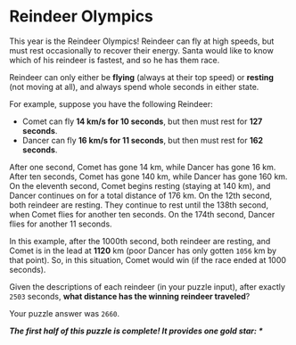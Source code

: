 # Reindeer Olympics

This year is the Reindeer Olympics! Reindeer can fly at high speeds, but must rest occasionally to recover their energy.
Santa would like to know which of his reindeer is fastest, and so he has them race.

Reindeer can only either be **flying** (always at their top speed) or **resting** (not moving at all), and always spend
whole seconds in either state.

For example, suppose you have the following Reindeer:

- Comet can fly **14 km/s for 10 seconds**, but then must rest for **127 seconds**.
- Dancer can fly **16 km/s for 11 seconds**, but then must rest for **162 seconds**.

After one second, Comet has gone 14 km, while Dancer has gone 16 km. After ten seconds, Comet has gone 140 km, while
Dancer has gone 160 km. On the eleventh second, Comet begins resting (staying at 140 km), and Dancer continues on for a
total distance of 176 km. On the 12th second, both reindeer are resting. They continue to rest until the 138th second,
when Comet flies for another ten seconds. On the 174th second, Dancer flies for another 11 seconds.

In this example, after the 1000th second, both reindeer are resting, and Comet is in the lead at **1120** km (poor
Dancer has only gotten `1056` km by that point). So, in this situation, Comet would win (if the race ended at 1000
seconds).

Given the descriptions of each reindeer (in your puzzle input), after exactly `2503` seconds, **what distance has the
winning reindeer traveled**?

Your puzzle answer was `2660`.

*__The first half of this puzzle is complete! It provides one gold star: *__*
